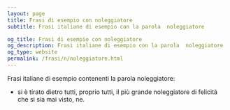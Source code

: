 ```yaml
---
layout: page
title: Frasi di esempio con noleggiatore 
subtitle: Frasi italiane di esempio con la parola  noleggiatore

og_title: Frasi di esempio con noleggiatore 
og_description: Frasi italiane di esempio con la parola  noleggiatore
og_type: website
permalink: /frasi/n/noleggiatore.html
---
```


Frasi italiane di esempio contenenti la parola noleggiatore:


- si è tirato dietro tutti, proprio tutti, il più grande noleggiatore di felicità che si sia mai visto, ne.
